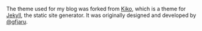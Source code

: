 The theme used for my blog was forked from [Kiko](http://github.com/gfjaru/Kiko), which is a theme for [Jekyll](http://jekyllrb.com), the static site generator. It was originally designed and developed by [@gfjaru](https://twitter.com/gfjaru).

